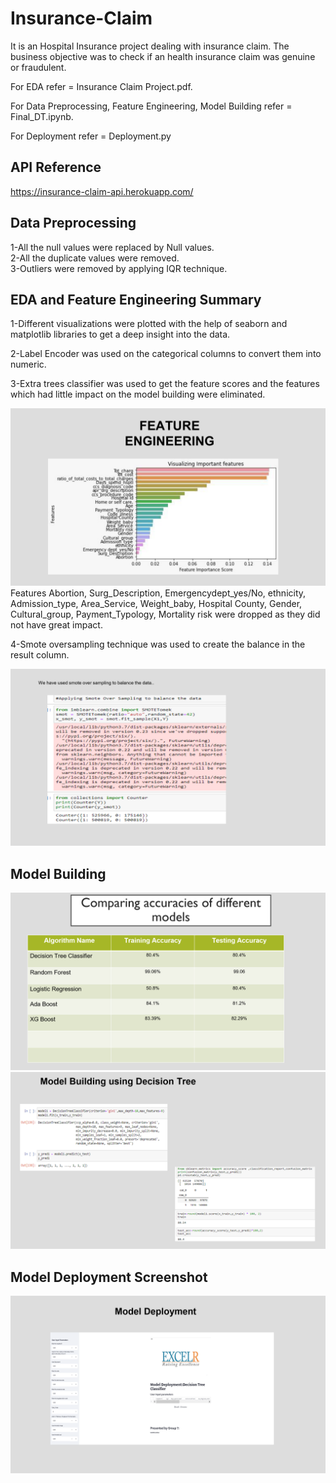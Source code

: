 
# Insurance-Claim
It is an Hospital Insurance project dealing with insurance claim. The business objective was to check if an health insurance claim was genuine or fraudulent.

For  EDA refer  = Insurance Claim Project.pdf.

For Data Preprocessing, Feature Engineering, Model Building refer 
= Final_DT.ipynb.

For Deployment refer = Deployment.py

## API Reference

 https://insurance-claim-api.herokuapp.com/
 
## Data Preprocessing
1-All the null values were replaced by Null values.   
2-All the duplicate values were removed.                        
3-Outliers were removed by applying IQR technique.


## EDA and Feature Engineering Summary
1-Different visualizations were plotted with the help of seaborn and matplotlib libraries to get a deep insight into the data. 

2-Label Encoder was used on the categorical columns to convert them into numeric.

3-Extra trees classifier was used to get the feature scores and the features which had little impact on the model building were eliminated.

![Images](https://github.com/Naveen-Gowda-2525/Insurance-Claim/blob/main/Images/Feature%20Engineering.png?raw=true)
Features Abortion, Surg_Description, Emergencydept_yes/No, ethnicity, Admission_type, Area_Service, Weight_baby, Hospital County, Gender, Cultural_group, Payment_Typology, Mortality risk were dropped as they did not have great impact.

4-Smote oversampling technique was used to create the balance in the result column.

![Images](https://github.com/Naveen-Gowda-2525/Insurance-Claim/blob/main/Images/smote.png?raw=true)

## Model Building
![Images](https://github.com/Naveen-Gowda-2525/Insurance-Claim/blob/main/Images/Model%20Building.png?raw=true)
![Images](https://github.com/Naveen-Gowda-2525/Insurance-Claim/blob/main/Images/Model%20Building1.png?raw=true)

## Model Deployment Screenshot
![Images](https://github.com/Naveen-Gowda-2525/Insurance-Claim/blob/main/Images/Model%20Deployment.png?raw=true)